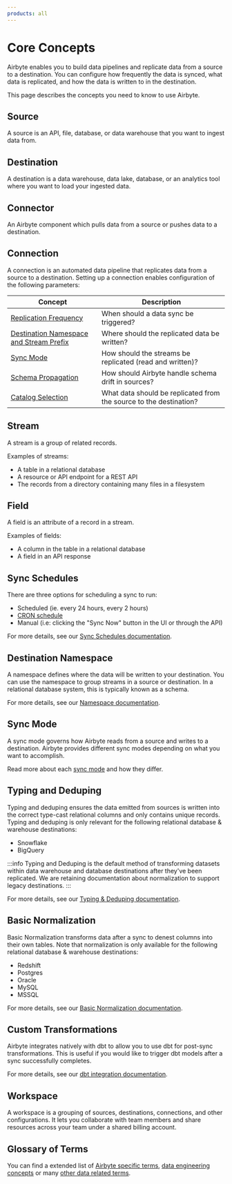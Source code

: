 ```yaml
---
products: all
---
```


# Core Concepts

Airbyte enables you to build data pipelines and replicate data from a source to a destination. You
can configure how frequently the data is synced, what data is replicated, and how the data is
written to in the destination.

This page describes the concepts you need to know to use Airbyte.

## Source

A source is an API, file, database, or data warehouse that you want to ingest data from.

## Destination

A destination is a data warehouse, data lake, database, or an analytics tool where you want to load
your ingested data.

## Connector

An Airbyte component which pulls data from a source or pushes data to a destination.

## Connection

A connection is an automated data pipeline that replicates data from a source to a destination.
Setting up a connection enables configuration of the following parameters:

| Concept                                                                                                         | Description                                                        |
| --------------------------------------------------------------------------------------------------------------- | ------------------------------------------------------------------ |
| [Replication Frequency](/using-airbyte/core-concepts/sync-schedules.md)                                         | When should a data sync be triggered?                              |
| [Destination Namespace and Stream Prefix](/using-airbyte/core-concepts/namespaces.md)                           | Where should the replicated data be written?                       |
| [Sync Mode](/using-airbyte/core-concepts/sync-modes/README.md)                                                  | How should the streams be replicated (read and written)?           |
| [Schema Propagation](/cloud/managing-airbyte-cloud/manage-schema-changes.md)                                    | How should Airbyte handle schema drift in sources?                 |
| [Catalog Selection](/cloud/managing-airbyte-cloud/configuring-connections.md#modify-streams-in-your-connection) | What data should be replicated from the source to the destination? |

## Stream

A stream is a group of related records.

Examples of streams:

- A table in a relational database
- A resource or API endpoint for a REST API
- The records from a directory containing many files in a filesystem

## Field

A field is an attribute of a record in a stream.

Examples of fields:

- A column in the table in a relational database
- A field in an API response

## Sync Schedules

There are three options for scheduling a sync to run:

- Scheduled (ie. every 24 hours, every 2 hours)
- [CRON schedule](https://www.quartz-scheduler.org/documentation/quartz-2.3.0/tutorials/crontrigger.html)
- Manual \(i.e: clicking the "Sync Now" button in the UI or through the API\)

For more details, see our [Sync Schedules documentation](sync-schedules.md).

## Destination Namespace

A namespace defines where the data will be written to your destination. You can use the namespace to
group streams in a source or destination. In a relational database system, this is typically known
as a schema.

For more details, see our [Namespace documentation](namespaces.md).

## Sync Mode

A sync mode governs how Airbyte reads from a source and writes to a destination. Airbyte provides
different sync modes depending on what you want to accomplish.

Read more about each [sync mode](/using-airbyte/core-concepts/sync-modes/README.md) and how they
differ.

## Typing and Deduping

Typing and deduping ensures the data emitted from sources is written into the correct type-cast
relational columns and only contains unique records. Typing and deduping is only relevant for the
following relational database & warehouse destinations:

- Snowflake
- BigQuery

:::info Typing and Deduping is the default method of transforming datasets within data warehouse and
database destinations after they've been replicated. We are retaining documentation about
normalization to support legacy destinations. :::

For more details, see our
[Typing & Deduping documentation](/using-airbyte/core-concepts/typing-deduping).

## Basic Normalization

Basic Normalization transforms data after a sync to denest columns into their own tables. Note that
normalization is only available for the following relational database & warehouse destinations:

- Redshift
- Postgres
- Oracle
- MySQL
- MSSQL

For more details, see our
[Basic Normalization documentation](/using-airbyte/core-concepts/basic-normalization.md).

## Custom Transformations

Airbyte integrates natively with dbt to allow you to use dbt for post-sync transformations. This is
useful if you would like to trigger dbt models after a sync successfully completes.

For more details, see our
[dbt integration documentation](/cloud/managing-airbyte-cloud/dbt-cloud-integration.md).

## Workspace

A workspace is a grouping of sources, destinations, connections, and other configurations. It lets
you collaborate with team members and share resources across your team under a shared billing
account.

## Glossary of Terms

You can find a extended list of
[Airbyte specific terms](https://glossary.airbyte.com/term/airbyte-glossary-of-terms/),
[data engineering concepts](https://glossary.airbyte.com/term/data-engineering-concepts) or many
[other data related terms](https://glossary.airbyte.com/).
